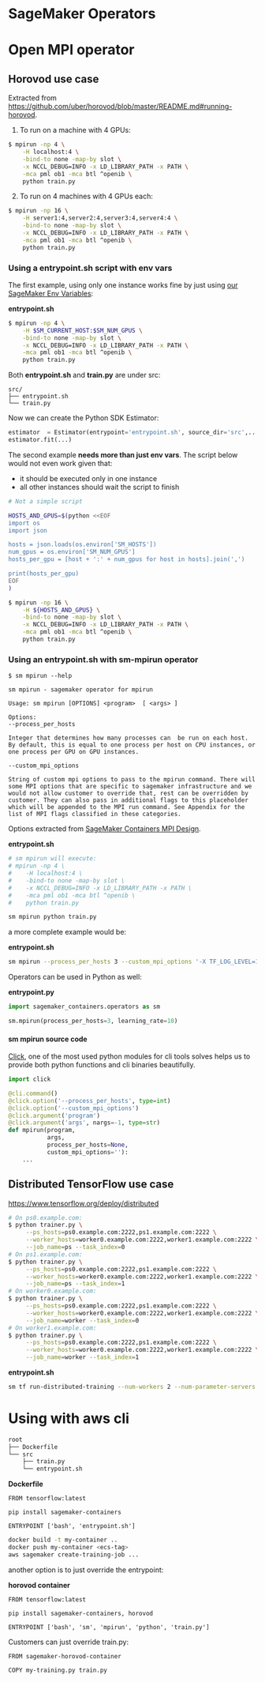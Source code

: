 
# SageMaker Operators

# Open MPI operator

## Horovod use case
Extracted from https://github.com/uber/horovod/blob/master/README.md#running-horovod.

1. To run on a machine with 4 GPUs:

```bash
$ mpirun -np 4 \
    -H localhost:4 \
    -bind-to none -map-by slot \
    -x NCCL_DEBUG=INFO -x LD_LIBRARY_PATH -x PATH \
    -mca pml ob1 -mca btl ^openib \
    python train.py
```

2. To run on 4 machines with 4 GPUs each:

```bash
$ mpirun -np 16 \
    -H server1:4,server2:4,server3:4,server4:4 \
    -bind-to none -map-by slot \
    -x NCCL_DEBUG=INFO -x LD_LIBRARY_PATH -x PATH \
    -mca pml ob1 -mca btl ^openib \
    python train.py
```

### Using a entrypoint.sh script with env vars

The first example, using only one instance works fine by just using [our SageMaker Env Variables](https://github.com/mvsusp/sagemaker-containers/tree/master#sm_hosts):

**entrypoint.sh**
```bash
$ mpirun -np 4 \
    -H $SM_CURRENT_HOST:$SM_NUM_GPUS \
    -bind-to none -map-by slot \
    -x NCCL_DEBUG=INFO -x LD_LIBRARY_PATH -x PATH \
    -mca pml ob1 -mca btl ^openib \
    python train.py
```

Both **entrypoint.sh** and **train.py** are under src:

```
src/
├── entrypoint.sh
└── train.py
```

Now we can create the Python SDK Estimator:

```python
estimator  = Estimator(entrypoint='entrypoint.sh', source_dir='src',...)
estimator.fit(...)
```


The second example **needs more than just env vars**. The script below would not even work given that:
- it should be executed only in one instance
- all other instances should wait the script to finish

```bash
# Not a simple script 

HOSTS_AND_GPUS=$(python <<EOF
import os
import json

hosts = json.loads(os.environ['SM_HOSTS'])
num_gpus = os.environ['SM_NUM_GPUS']
hosts_per_gpu = [host + ':' + num_gpus for host in hosts].join(',')

print(hosts_per_gpu)
EOF
)

$ mpirun -np 16 \
    -H ${HOSTS_AND_GPUS} \
    -bind-to none -map-by slot \
    -x NCCL_DEBUG=INFO -x LD_LIBRARY_PATH -x PATH \
    -mca pml ob1 -mca btl ^openib \
    python train.py
```

### Using an entrypoint.sh with sm-mpirun operator

```
$ sm mpirun --help

sm mpirun - sagemaker operator for mpirun

Usage: sm mpirun [OPTIONS] <program>  [ <args> ] 

Options:
--process_per_hosts  

Integer that determines how many processes can  be run on each host. By default, this is equal to one process per host on CPU instances, or one process per GPU on GPU instances. 

--custom_mpi_options  

String of custom mpi options to pass to the mpirun command. There will some MPI options that are specific to sagemaker infrastructure and we would not allow customer to override that, rest can be overridden by customer. They can also pass in additional flags to this placeholder which will be appended to the MPI run command. See Appendix for the list of MPI flags classified in these categories.
```
Options extracted from [SageMaker Containers MPI Design](https://quip-amazon.com/aV4BAV4Eaofu#fCY9CAko4zg).

**entrypoint.sh**
```bash
# sm mpirun will execute:
# mpirun -np 4 \
#    -H localhost:4 \
#    -bind-to none -map-by slot \
#    -x NCCL_DEBUG=INFO -x LD_LIBRARY_PATH -x PATH \
#    -mca pml ob1 -mca btl ^openib \
#    python train.py

sm mpirun python train.py
```
a more complete example would be:

**entrypoint.sh**
```bash
sm mpirun --process_per_hosts 3 --custom_mpi_options '-X TF_LOG_LEVEL=10' python train.py --learning-rate 10 
```

Operators can be used in Python as well:

**entrypoint.py**
```python
import sagemaker_containers.operators as sm

sm.mpirun(process_per_hosts=3, learning_rate=10)
```

#### sm mpirun source code
[Click](https://github.com/pallets/click#a-simple-example), one of the most used python modules for cli tools solves helps us to provide both python functions and cli binaries beautifully. 
```python
import click

@cli.command()
@click.option('--process_per_hosts', type=int)
@click.option('--custom_mpi_options')
@click.argument('program')  
@click.argument('args', nargs=-1, type=str)
def mpirun(program, 
           args, 
           process_per_hosts=None, 
           custom_mpi_options=''):
    ...
```

## Distributed TensorFlow use case
https://www.tensorflow.org/deploy/distributed
```bash
# On ps0.example.com:
$ python trainer.py \
     --ps_hosts=ps0.example.com:2222,ps1.example.com:2222 \
     --worker_hosts=worker0.example.com:2222,worker1.example.com:2222 \
     --job_name=ps --task_index=0
# On ps1.example.com:
$ python trainer.py \
     --ps_hosts=ps0.example.com:2222,ps1.example.com:2222 \
     --worker_hosts=worker0.example.com:2222,worker1.example.com:2222 \
     --job_name=ps --task_index=1
# On worker0.example.com:
$ python trainer.py \
     --ps_hosts=ps0.example.com:2222,ps1.example.com:2222 \
     --worker_hosts=worker0.example.com:2222,worker1.example.com:2222 \
     --job_name=worker --task_index=0
# On worker1.example.com:
$ python trainer.py \
     --ps_hosts=ps0.example.com:2222,ps1.example.com:2222 \
     --worker_hosts=worker0.example.com:2222,worker1.example.com:2222 \
     --job_name=worker --task_index=1

```

**entrypoint.sh**
```bash
sm tf run-distributed-training --num-workers 2 --num-parameter-servers 2 trainer.py
```

# Using with aws cli

```bash
root
├── Dockerfile
└── src
    ├── train.py
    └── entrypoint.sh
```
**Dockerfile**
```docker
FROM tensorflow:latest

pip install sagemaker-containers

ENTRYPOINT ['bash', 'entrypoint.sh']
```

```bash
docker build -t my-container ..
docker push my-container <ecs-tag>
aws sagemaker create-training-job ...
```
another option is to just override the entrypoint:

**horovod container**
```docker
FROM tensorflow:latest

pip install sagemaker-containers, horovod

ENTRYPOINT ['bash', 'sm', 'mpirun', 'python', 'train.py']
```

Customers can just override train.py:

```docker
FROM sagemaker-horovod-container

COPY my-training.py train.py
```

